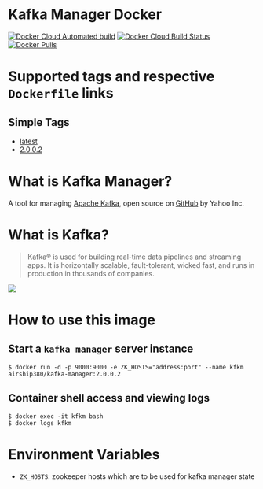 # Kafka Manager Docker
[![Docker Cloud Automated build](https://img.shields.io/docker/cloud/automated/airship380/kafka-manager)](https://hub.docker.com/r/airship380/kafka-manager)
[![Docker Cloud Build Status](https://img.shields.io/docker/cloud/build/airship380/kafka-manager)](https://hub.docker.com/r/airship380/kafka-manager/builds)
[![Docker Pulls](https://img.shields.io/docker/pulls/airship380/kafka-manager)](https://hub.docker.com/r/airship380/kafka-manager/builds)

# Supported tags and respective `Dockerfile` links

## Simple Tags
* [latest](https://github.com/tzw0745/kafka-manager-docker/blob/master/Dockerfile)
* [2.0.0.2](https://github.com/tzw0745/kafka-manager-docker/blob/2.0.0.2/Dockerfile)

# What is Kafka Manager?
A tool for managing [Apache Kafka](http://kafka.apache.org/), open source on [GitHub](https://github.com/yahoo/kafka-manager) by Yahoo Inc.

# What is Kafka?
> Kafka® is used for building real-time data pipelines and streaming apps. It is horizontally scalable, fault-tolerant, wicked fast, and runs in production in thousands of companies.

![](http://kafka.apache.org/images/kafka_diagram.png)

# How to use this image

## Start a `kafka manager` server instance

```shell
$ docker run -d -p 9000:9000 -e ZK_HOSTS="address:port" --name kfkm airship380/kafka-manager:2.0.0.2
```

## Container shell access and viewing logs
```shell
$ docker exec -it kfkm bash
$ docker logs kfkm
```

# Environment Variables

* `ZK_HOSTS`: zookeeper hosts which are to be used for kafka manager state